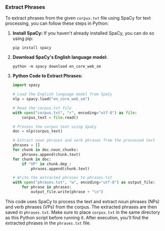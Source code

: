 ### Extract Phrases

To extract phrases from the given `corpus.txt` file using SpaCy for text processing, you can follow these steps in Python:

1. **Install SpaCy:**
   If you haven't already installed SpaCy, you can do so using pip:
   ```
   pip install spacy
   ```

2. **Download SpaCy's English language model:**
   ```
   python -m spacy download en_core_web_sm
   ```

3. **Python Code to Extract Phrases:**

   ```python
   import spacy
   
   # Load the English language model from SpaCy
   nlp = spacy.load("en_core_web_sm")
   
   # Read the corpus.txt file
   with open("corpus.txt", "r", encoding="utf-8") as file:
       corpus_text = file.read()
   
   # Process the corpus text using SpaCy
   doc = nlp(corpus_text)
   
   # Extract noun phrases and verb phrases from the processed text
   phrases = []
   for chunk in doc.noun_chunks:
       phrases.append(chunk.text)
   for chunk in doc:
       if "VP" in chunk.dep_:
           phrases.append(chunk.text)
   
   # Write the extracted phrases to phrases.txt
   with open("phrases.txt", "w", encoding="utf-8") as output_file:
       for phrase in phrases:
           output_file.write(phrase + "\n")
   ```

This code uses SpaCy to process the text and extract noun phrases (NPs) and verb phrases (VPs) from the corpus. The extracted phrases are then saved in `phrases.txt`. Make sure to place `corpus.txt` in the same directory as this Python script before running it. After execution, you'll find the extracted phrases in the `phrases.txt` file.